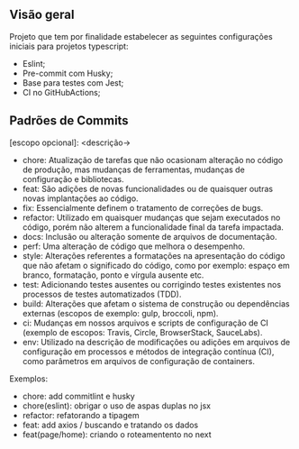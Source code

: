 ## Visão geral
Projeto que tem por finalidade estabelecer as seguintes configurações iniciais para projetos typescript:

- Eslint;
- Pre-commit com Husky;
- Base para testes com Jest;
- CI no GitHubActions;

## Padrões de Commits
<tipo>[escopo opcional]: <descrição->

- chore: Atualização de tarefas que não ocasionam alteração no código de produção, mas mudanças de ferramentas, mudanças de configuração e bibliotecas.
- feat: São adições de novas funcionalidades ou de quaisquer outras novas implantações ao código.
- fix: Essencialmente definem o tratamento de correções de bugs.
- refactor: Utilizado em quaisquer mudanças que sejam executados no código, porém não alterem a funcionalidade final da tarefa impactada.
- docs: Inclusão ou alteração somente de arquivos de documentação.
- perf: Uma alteração de código que melhora o desempenho.
- style: Alterações referentes a formatações na apresentação do código que não afetam o significado do código, como por exemplo: espaço em branco, formatação, ponto e vírgula ausente etc.
- test: Adicionando testes ausentes ou corrigindo testes existentes nos processos de testes automatizados (TDD).
- build: Alterações que afetam o sistema de construção ou dependências externas (escopos de exemplo: gulp, broccoli, npm).
- ci: Mudanças em nossos arquivos e scripts de configuração de CI (exemplo de escopos: Travis, Circle, BrowserStack, SauceLabs).
- env: Utilizado na descrição de modificações ou adições em arquivos de configuração em processos e métodos de integração contínua (CI), como parâmetros em arquivos de configuração de containers.

Exemplos:
- chore: add commitlint e husky
- chore(eslint): obrigar o uso de aspas duplas no jsx
- refactor: refatorando a tipagem
- feat: add axios / buscando e tratando os dados
- feat(page/home): criando o roteamentento no next